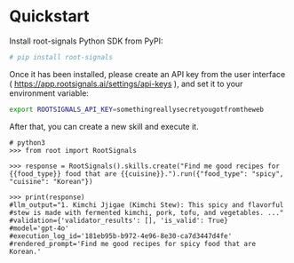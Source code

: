 # Quickstart #

Install root-signals Python SDK from PyPI:

```bash
# pip install root-signals
```

Once it has been installed, please create an API key from the user interface ( https://app.rootsignals.ai/settings/api-keys ), and set it to your environment variable:

```bash
export ROOTSIGNALS_API_KEY=somethingreallysecretyougotfromtheweb
```

After that, you can create a new skill and execute it.

```
# python3
>>> from root import RootSignals

>>> response = RootSignals().skills.create("Find me good recipes for {{food_type}} food that are {{cuisine}}.").run({"food_type": "spicy", "cuisine": "Korean"})

>>> print(response)
#llm_output="1. Kimchi Jjigae (Kimchi Stew): This spicy and flavorful
#stew is made with fermented kimchi, pork, tofu, and vegetables. ..."
#validation={'validator_results': [], 'is_valid': True}
#model='gpt-4o'
#execution_log_id='181eb95b-b972-4e96-8e30-ca7d3447d4fe'
#rendered_prompt='Find me good recipes for spicy food that are Korean.'
```
